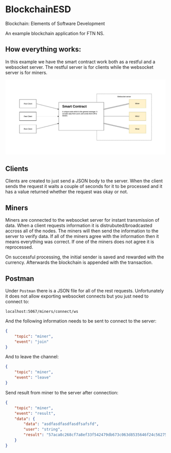 # BlockchainESD

Blockchain: Elements of Software Development

An example blockchain application for FTN NS.

## How everything works:

In this example we have the smart contract work both as a restful and a websocket server. The restful server is for clients while the websocket server is for miners. 

![Network Topology](https://raw.githubusercontent.com/zastrixarundell/blockchain-esd/master/blockchain.jpeg)

## Clients

Clients are created to just send a JSON body to the server. When the client sends the request it waits a couple of seconds for it to be processed and it has a value returned whether the request was okay or not.

## Miners 

Miners are connected to the websocket server for instant transmission of data. When a client requests information it is distrubuted/broadcasted accross all of the nodes. The miners will then send the information to the server to verify data. If all of the miners agree with the information then it means everything was correct. If one of the miners does not agree it is reprocessed.

On successful processing, the initial sender is saved and rewarded with the currency. Afterwards the blockchain is appended with the transaction.


## Postman

Under `Postman` there is a JSON file for all of the rest requests. Unfortunately it does not allow exporting websocket connects but you just need to connect to:

    localhost:5067/miners/connect/ws

And the following information needs to be sent to connect to the server:

```json
{
    "topic": "miner",
    "event": "join"
}
```

And to leave the channel:

```json
{
    "topic": "miner",
    "event": "leave"
}
```

Send result from miner to the server after connection:

```json
{
    "topic": "miner",
    "event": "result",
    "data": {
        "data": "asdfasdfasdfasdfsafsfd",
        "user": "string",
        "result": "57aca8c268cf7a8ef33f542479db673c063d8535646f24c56275f32636d298b3"
    }
}
```